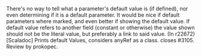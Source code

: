 There's no way to tell what a parameter's default value is (if defined), nor even determining if it is a default parameter. It would be nice if default parameters where marked, and even better if showing the default value. If default value refers to another field (constant or otherwise) the value shown should not be the literal value, but preferably a link to said value.
(In r22672) [Scaladoc]
Prints default Values, considers anyRef as a class. 
closes #3105. 
Review by prokopec.
